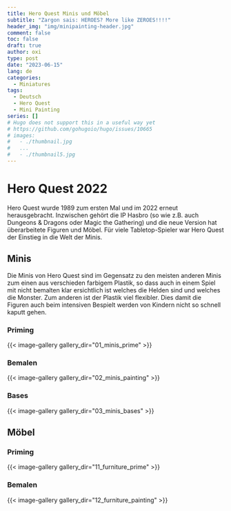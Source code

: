 ```yaml
---
title: Hero Quest Minis und Möbel
subtitle: "Zargon sais: HEROES? More like ZEROES!!!!"
header_img: "img/minipainting-header.jpg"
comment: false
toc: false
draft: true
author: oxi
type: post
date: "2023-06-15"
lang: de
categories:
  - Miniatures
tags:
  - Deutsch
  - Hero Quest
  - Mini Painting
series: []
# Hugo does not support this in a useful way yet
# https://github.com/gohugoio/hugo/issues/10665
# images:
#   - ./thumbnail.jpg
#   ...
#   - ./thumbnail5.jpg
---
```

# Hero Quest 2022

Hero Quest wurde 1989 zum ersten Mal und im 2022 erneut herausgebracht. Inzwischen gehört die IP Hasbro (so wie z.B. auch Dungeons & Dragons oder Magic the Gathering) und die neue Version hat überarbeitete Figuren und Möbel. Für viele Tabletop-Spieler war Hero Quest der Einstieg in die Welt der Minis.

## Minis

Die Minis von Hero Quest sind im Gegensatz zu den meisten anderen Minis zum einen aus verschieden farbigem Plastik, so dass auch in einem Spiel mit nicht bemalten klar ersichtlich ist welches die Helden sind und welches die Monster. Zum anderen ist der Plastik viel flexibler. Dies damit die Figuren auch beim intensiven Bespielt werden von Kindern nicht so schnell kaputt gehen.

### Priming
{{< image-gallery gallery_dir="01_minis_prime" >}}
### Bemalen
{{< image-gallery gallery_dir="02_minis_painting" >}}
### Bases
{{< image-gallery gallery_dir="03_minis_bases" >}}

## Möbel
### Priming
{{< image-gallery gallery_dir="11_furniture_prime" >}}
### Bemalen
{{< image-gallery gallery_dir="12_furniture_painting" >}}
